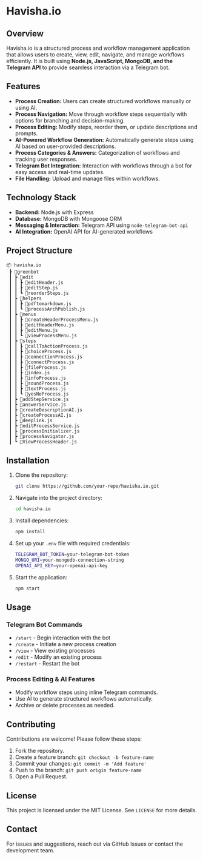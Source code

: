 # Havisha.io

## Overview
Havisha.io is a structured process and workflow management application that allows users to create, view, edit, navigate, and manage workflows efficiently. It is built using **Node.js, JavaScript, MongoDB, and the Telegram API** to provide seamless interaction via a Telegram bot.

## Features
- **Process Creation:** Users can create structured workflows manually or using AI.
- **Process Navigation:** Move through workflow steps sequentially with options for branching and decision-making.
- **Process Editing:** Modify steps, reorder them, or update descriptions and prompts.
- **AI-Powered Workflow Generation:** Automatically generate steps using AI based on user-provided descriptions.
- **Process Categories & Answers:** Categorization of workflows and tracking user responses.
- **Telegram Bot Integration:** Interaction with workflows through a bot for easy access and real-time updates.
- **File Handling:** Upload and manage files within workflows.

## Technology Stack
- **Backend:** Node.js with Express
- **Database:** MongoDB with Mongoose ORM
- **Messaging & Interaction:** Telegram API using `node-telegram-bot-api`
- **AI Integration:** OpenAI API for AI-generated workflows

## Project Structure
```
📦 havisha.io
 ┣ 📂greenbot
 ┃ ┣ 📂edit
 ┃ ┃ ┣ 📜editHeader.js
 ┃ ┃ ┣ 📜editStep.js
 ┃ ┃ ┗ 📜reorderSteps.js
 ┃ ┣ 📂helpers
 ┃ ┃ ┣ 📜pdftomarkdown.js
 ┃ ┃ ┗ 📜processArchPublish.js
 ┃ ┣ 📂menus
 ┃ ┃ ┣ 📜createHeaderProcessMenu.js
 ┃ ┃ ┣ 📜editHeaderMenu.js
 ┃ ┃ ┣ 📜editMenu.js
 ┃ ┃ ┗ 📜viewProcessMenu.js
 ┃ ┣ 📂steps
 ┃ ┃ ┣ 📜callToActionProcess.js
 ┃ ┃ ┣ 📜choiceProcess.js
 ┃ ┃ ┣ 📜connectionProcess.js
 ┃ ┃ ┣ 📜connectProcess.js
 ┃ ┃ ┣ 📜fileProcess.js
 ┃ ┃ ┣ 📜index.js
 ┃ ┃ ┣ 📜infoProcess.js
 ┃ ┃ ┣ 📜soundProcess.js
 ┃ ┃ ┣ 📜textProcess.js
 ┃ ┃ ┗ 📜yesNoProcess.js
 ┃ ┣ 📜addStepService.js
 ┃ ┣ 📜answerService.js
 ┃ ┣ 📜createDescriptionAI.js
 ┃ ┣ 📜createProcessAI.js
 ┃ ┣ 📜deeplink.js
 ┃ ┣ 📜editProcessService.js
 ┃ ┣ 📜processInitializer.js
 ┃ ┣ 📜processNavigator.js
 ┃ ┗ 📜ViewProcessHeader.js
```

## Installation
1. Clone the repository:
   ```sh
   git clone https://github.com/your-repo/havisha.io.git
   ```
2. Navigate into the project directory:
   ```sh
   cd havisha.io
   ```
3. Install dependencies:
   ```sh
   npm install
   ```
4. Set up your `.env` file with required credentials:
   ```sh
   TELEGRAM_BOT_TOKEN=your-telegram-bot-token
   MONGO_URI=your-mongodb-connection-string
   OPENAI_API_KEY=your-openai-api-key
   ```
5. Start the application:
   ```sh
   npm start
   ```

## Usage
### Telegram Bot Commands
- `/start` - Begin interaction with the bot
- `/create` - Initiate a new process creation
- `/view` - View existing processes
- `/edit` - Modify an existing process
- `/restart` - Restart the bot

### Process Editing & AI Features
- Modify workflow steps using inline Telegram commands.
- Use AI to generate structured workflows automatically.
- Archive or delete processes as needed.

## Contributing
Contributions are welcome! Please follow these steps:
1. Fork the repository.
2. Create a feature branch: `git checkout -b feature-name`
3. Commit your changes: `git commit -m 'Add feature'`
4. Push to the branch: `git push origin feature-name`
5. Open a Pull Request.

## License
This project is licensed under the MIT License. See `LICENSE` for more details.

## Contact
For issues and suggestions, reach out via GitHub Issues or contact the development team.

